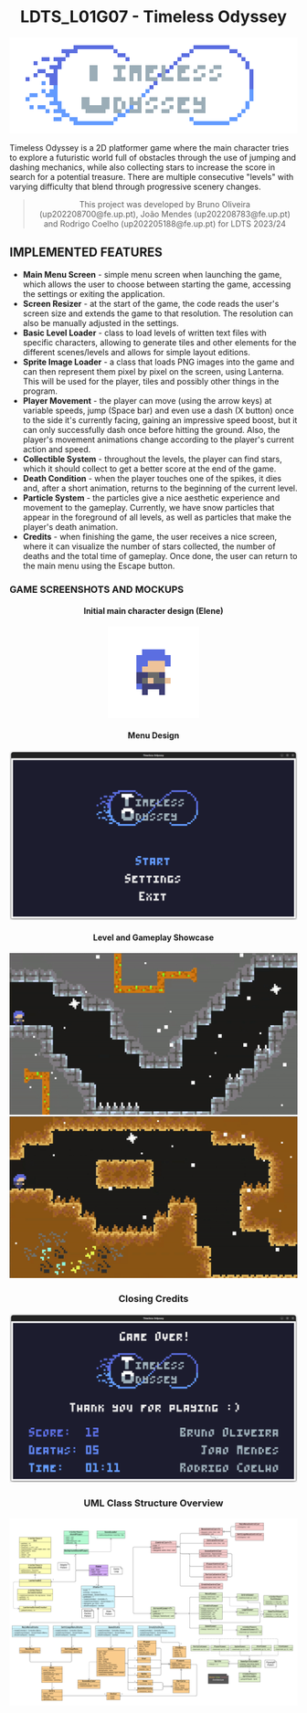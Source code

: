 <h1 align="center">
  LDTS_L01G07 - Timeless Odyssey
</h1>

<p align="center">
<img src="./docs/resources/mockups/logo.png"/>
</p>

Timeless Odyssey is a 2D platformer game where the main character tries to explore a futuristic world full of obstacles through the use of jumping and dashing mechanics, while also collecting stars to increase the score in search for a potential treasure. There are multiple consecutive "levels" with varying difficulty that blend through progressive scenery changes.

><p align="center">
>This project was developed by Bruno Oliveira (up202208700@fe.up.pt), João Mendes (up202208783@fe.up.pt) and Rodrigo Coelho (up202205188@fe.up.pt) for LDTS 2023/24
></p>

## IMPLEMENTED FEATURES

- **Main Menu Screen** - simple menu screen when launching the game, which allows the user to choose between starting the game, accessing the settings or exiting the application.
- **Screen Resizer** - at the start of the game, the code reads the user's screen size and extends the game to that resolution. The resolution can also be manually adjusted in the settings.
- **Basic Level Loader** - class to load levels of written text files with specific characters, allowing to generate tiles and other elements for the different scenes/levels and allows for simple layout editions.
- **Sprite Image Loader** - a class that loads PNG images into the game and can then represent them pixel by pixel on the screen, using Lanterna. This will be used for the player, tiles and possibly other things in the program.
- **Player Movement** - the player can move (using the arrow keys) at variable speeds, jump (Space bar) and even use a dash (X button) once to the side it's currently facing, gaining an impressive speed boost, but it can only successfully dash once before hitting the ground. Also, the player's movement animations change according to the player's current action and speed.
- **Collectible System** - throughout the levels, the player can find stars, which it should collect to get a better score at the end of the game.
- **Death Condition** - when the player touches one of the spikes, it dies and, after a short animation, returns to the beginning of the current level.
- **Particle System** - the particles give a nice aesthetic experience and movement to the gameplay. Currently, we have snow particles that appear in the foreground of all levels, as well as particles that make the player's death animation.
- **Credits** - when finishing the game, the user receives a nice screen, where it can visualize the number of stars collected, the number of deaths and the total time of gameplay. Once done, the user can return to the main menu using the Escape button.


### GAME SCREENSHOTS AND MOCKUPS

[comment]: <> (Character Design)

<h4 style="text-align: center;">
  Initial main character design (Elene)
</h4>

<p align="center">
<img src="docs/resources/mockups/run.gif">
</p>

[comment]: <> (Menu Design)

<h4 style="text-align: center;">
  Menu Design
</h4>

<p align="center">
  <img src="docs/resources/screenshots/timeless_odyssey_menu.png"/>
</p>

[comment]: <> (Level Showcase)

<h4 style="text-align: center;">
  Level and Gameplay Showcase
</h4>

<p align="center">
  <img src="docs/resources/screenshots/level_showcase_1.gif">
  <img src="docs/resources/screenshots/level_showcase_2.gif">
</p>

[comment]: <> (Credits Screen)

<h3 style="text-align: center;">
  Closing Credits
</h3>

<p align="center">
  <img src="docs/resources/screenshots/timeless_odyssey_credits.png"/>
</p>

[comment]: <> (General UML Structure)

<h3 style="text-align: center;">
  UML Class Structure Overview
</h3>

<p align="center">
  <img src="docs/resources/uml/class/structure.png"/>
</p>